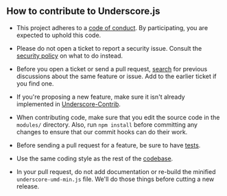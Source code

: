 ## How to contribute to Underscore.js

* This project adheres to a [code of conduct](CODE_OF_CONDUCT.md). By participating, you are expected to uphold this code.

* Please do not open a ticket to report a security issue. Consult the [security policy](SECURITY.md) on what to do instead.

* Before you open a ticket or send a pull request, [search](https://github.com/jashkenas/underscore/issues) for previous discussions about the same feature or issue. Add to the earlier ticket if you find one.

* If you're proposing a new feature, make sure it isn't already implemented in [Underscore-Contrib](https://github.com/documentcloud/underscore-contrib).

* When contributing code, make sure that you edit the source code in the `modules/` directory. Also, run `npm install` before committing any changes to ensure that our commit hooks can do their work.

* Before sending a pull request for a feature, be sure to have [tests](https://underscorejs.org/test/).

* Use the same coding style as the rest of the [codebase](https://github.com/jashkenas/underscore/blob/master/modules/index.js).

* In your pull request, do not add documentation or re-build the minified `underscore-umd-min.js` file. We'll do those things before cutting a new release.
